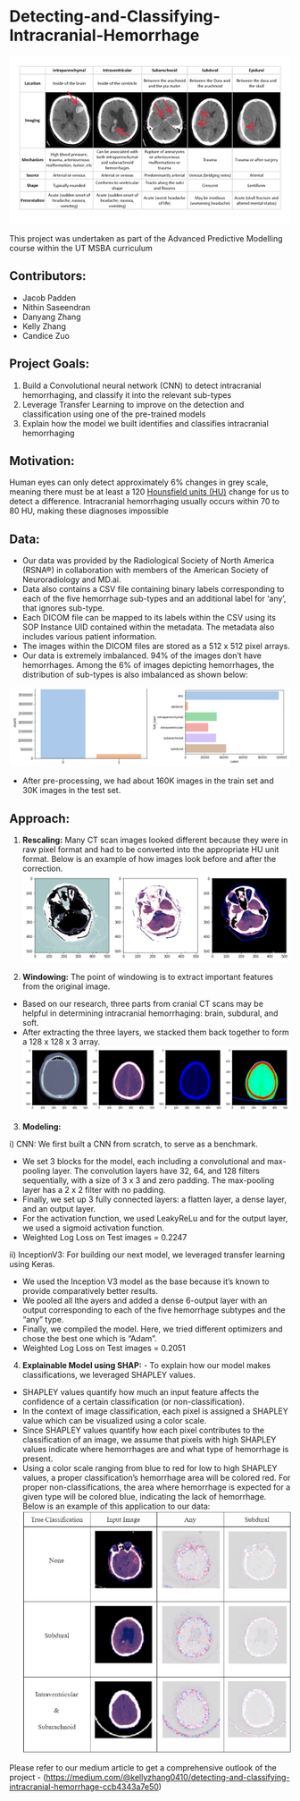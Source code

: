 # Detecting-and-Classifying-Intracranial-Hemorrhage
![alt text](https://github.com/snithin13/Detecting-and-Classifying-Intracranial-Hemorrhage/blob/master/Images/image_1.png)

This project was undertaken as part of the Advanced Predictive Modelling course within the UT MSBA curriculum
## Contributors:
* Jacob Padden
* Nithin Saseendran
* Danyang Zhang
* Kelly Zhang
* Candice Zuo
## Project Goals:
1. Build a Convolutional neural network (CNN) to detect intracranial hemorrhaging, and classify it into the relevant sub-types
2. Leverage Transfer Learning to improve on the detection and classification using one of the pre-trained models
3. Explain how the model we built identifies and classifies intracranial hemorrhaging
## Motivation:
Human eyes can only detect approximately 6% changes in grey scale, meaning there must be at least a 120 [Hounsfield units (HU)](https://en.wikipedia.org/wiki/Hounsfield_scale) change for us to detect a difference. Intracranial hemorrhaging usually occurs within 70 to 80 HU, making these diagnoses impossible 
## Data:
* Our data was provided by the Radiological Society of North America (RSNA®) in collaboration with members of the American Society of Neuroradiology and MD.ai. 
* Data also contains a CSV file containing binary labels corresponding to each of the five hemorrhage sub-types and an additional label for ‘any’, that ignores sub-type. 
* Each DICOM file can be mapped to its labels within the CSV using its SOP Instance UID contained within the metadata. The metadata also includes various patient information. 
* The images within the DICOM files are stored as a 512 x 512 pixel arrays.
* Our data is extremely imbalanced. 94% of the images don’t have hemorrhages. Among the 6% of images depicting hemorrhages, the distribution of sub-types is also imbalanced as shown below:

![alt text](https://github.com/snithin13/Detecting-and-Classifying-Intracranial-Hemorrhage/blob/master/Images/image_4.png)
* After pre-processing, we had about 160K images in the train set and 30K images in the test set.
## Approach:
1. **Rescaling:** Many CT scan images looked different because they were in raw pixel format and had to be converted into the appropriate HU unit format. Below is an example of how images look before and after the correction.
![alt text](https://github.com/snithin13/Detecting-and-Classifying-Intracranial-Hemorrhage/blob/master/Images/image_5.png "original | RescaleIntercept = 0 | RescaleIntercept = -1000")

2. **Windowing:** The point of windowing is to extract important features from the original image. 
* Based on our research, three parts from cranial CT scans may be helpful in determining intracranial hemorrhaging: brain, subdural, and soft.
* After extracting the three layers, we stacked them back together to form a 128 x 128 x 3 array.
![alt text](https://github.com/snithin13/Detecting-and-Classifying-Intracranial-Hemorrhage/blob/master/Images/image_6.png "Using Metadata Original | Stack Layer | Three Channels | Gradient")

3. **Modeling:** 

i) CNN: We first built a CNN from scratch, to serve as a benchmark. 
* We set 3 blocks for the model, each including a convolutional and max-pooling layer. The convolution layers have 32, 64, and 128 filters sequentially, with a size of 3 x 3 and zero padding. The max-pooling layer has a 2 x 2 filter with no padding.
* Finally, we set up 3 fully connected layers: a flatten layer, a dense layer, and an output layer.
* For the activation function, we used LeakyReLu and for the output layer, we used a sigmoid activation function.
* Weighted Log Loss on Test images = 0.2247

ii) InceptionV3: For building our next model, we leveraged transfer learning using Keras. 
* We used the Inception V3 model as the base because it’s known to provide comparatively better results. 
* We pooled all lthe ayers and added a dense 6-output layer with an output corresponding to each of the five hemorrhage subtypes and the “any” type. 
* Finally, we compiled the model. Here, we tried different optimizers and chose the best one which is “Adam”.
* Weighted Log Loss on Test images = 0.2051

4. **Explainable Model using SHAP:** - To explain how our model makes classifications, we leveraged SHAPLEY values. 
* SHAPLEY values quantify how much an input feature affects the confidence of a certain classification (or non-classification). 
* In the context of image classification, each pixel is assigned a SHAPLEY value which can be visualized using a color scale.
* Since SHAPLEY values quantify how each pixel contributes to the classification of an image, we assume that pixels with high SHAPLEY values indicate where hemorrhages are and what type of hemorrhage is present. 
* Using a color scale ranging from blue to red for low to high SHAPLEY values, a proper classification’s hemorrhage area will be colored red. For proper non-classifications, the area where hemorrhage is expected for a given type will be colored blue, indicating the lack of hemorrhage.
Below is an example of this application to our data:
![alt text](https://github.com/snithin13/Detecting-and-Classifying-Intracranial-Hemorrhage/blob/master/Images/image_7.png)

Please refer to our medium article to get a comprehensive outlook of the project - (https://medium.com/@kellyzhang0410/detecting-and-classifying-intracranial-hemorrhage-ccb4343a7e50)
